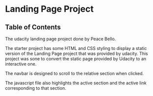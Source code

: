 # Landing Page Project

## Table of Contents

The udacity landing page project done by Peace Bello.

The starter project has some HTML and CSS styling to display a static version of the Landing Page project that was provided by udacity. This project was sone to convert the static page provided by Udacity to an interactive one.

The navbar is designed to scroll to the relative section when clicked.

The javascript file also highlights the active section and the active link corresponding to that section.
